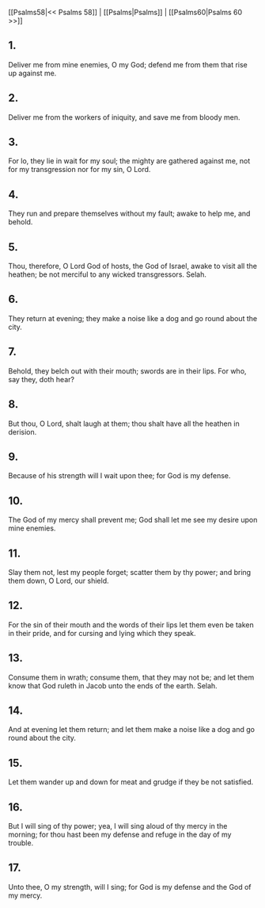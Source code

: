 [[Psalms58|<< Psalms 58]] | [[Psalms|Psalms]] | [[Psalms60|Psalms 60 >>]]
## 1.
Deliver me from mine enemies, O my God; defend me from them that rise up against me.
## 2.
Deliver me from the workers of iniquity, and save me from bloody men.
## 3.
For lo, they lie in wait for my soul; the mighty are gathered against me, not for my transgression nor for my sin, O Lord.
## 4.
They run and prepare themselves without my fault; awake to help me, and behold.
## 5.
Thou, therefore, O Lord God of hosts, the God of Israel, awake to visit all the heathen; be not merciful to any wicked transgressors. Selah.
## 6.
They return at evening; they make a noise like a dog and go round about the city.
## 7.
Behold, they belch out with their mouth; swords are in their lips. For who, say they, doth hear?
## 8.
But thou, O Lord, shalt laugh at them; thou shalt have all the heathen in derision.
## 9.
Because of his strength will I wait upon thee; for God is my defense.
## 10.
The God of my mercy shall prevent me; God shall let me see my desire upon mine enemies.
## 11.
Slay them not, lest my people forget; scatter them by thy power; and bring them down, O Lord, our shield.
## 12.
For the sin of their mouth and the words of their lips let them even be taken in their pride, and for cursing and lying which they speak.
## 13.
Consume them in wrath; consume them, that they may not be; and let them know that God ruleth in Jacob unto the ends of the earth. Selah.
## 14.
And at evening let them return; and let them make a noise like a dog and go round about the city.
## 15.
Let them wander up and down for meat and grudge if they be not satisfied.
## 16.
But I will sing of thy power; yea, I will sing aloud of thy mercy in the morning; for thou hast been my defense and refuge in the day of my trouble.
## 17.
Unto thee, O my strength, will I sing; for God is my defense and the God of my mercy.

